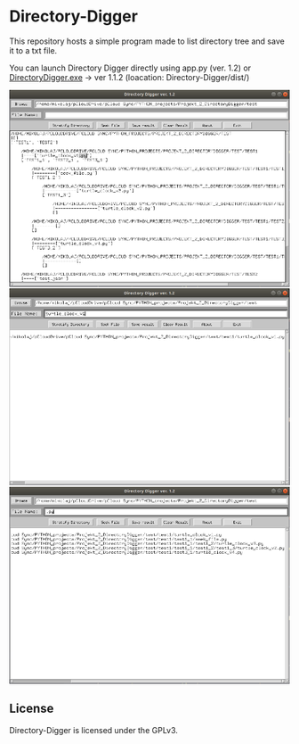 Directory-Digger
===============
This repository hosts a simple program made to list directory tree and save it to a txt file.

You can launch Directory Digger directly using app.py (ver. 1.2) or <a href="https://github.com/kostyrko/Directory-Digger/tree/master/dist">DirectoryDigger.exe<a/> -> ver 1.1.2 (loacation: Directory-Digger/dist/)

![](images/DD_v_1_2_a.png)
![](images/DD_v_1_2_b.png)
![](images/DD_v_1_2_c.png)

License
-------
Directory-Digger is licensed under the GPLv3.
